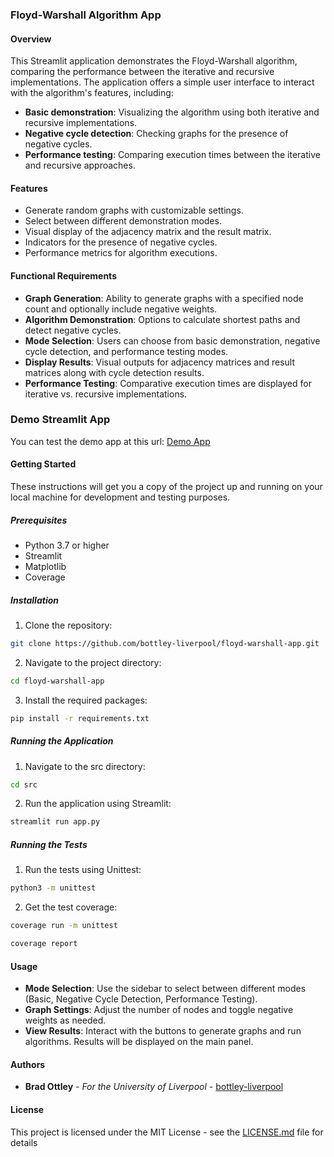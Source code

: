 ### Floyd-Warshall Algorithm App

#### Overview
This Streamlit application demonstrates the Floyd-Warshall algorithm, comparing the performance between the iterative and recursive implementations. The application offers a simple user interface to interact with the algorithm's features, including:

- **Basic demonstration**: Visualizing the algorithm using both iterative and recursive implementations.
- **Negative cycle detection**: Checking graphs for the presence of negative cycles.
- **Performance testing**: Comparing execution times between the iterative and recursive approaches.

#### Features
- Generate random graphs with customizable settings.
- Select between different demonstration modes.
- Visual display of the adjacency matrix and the result matrix.
- Indicators for the presence of negative cycles.
- Performance metrics for algorithm executions.

#### Functional Requirements
- **Graph Generation**: Ability to generate graphs with a specified node count and optionally include negative weights.
- **Algorithm Demonstration**: Options to calculate shortest paths and detect negative cycles.
- **Mode Selection**: Users can choose from basic demonstration, negative cycle detection, and performance testing modes.
- **Display Results**: Visual outputs for adjacency matrices and result matrices along with cycle detection results.
- **Performance Testing**: Comparative execution times are displayed for iterative vs. recursive implementations.

### Demo Streamlit App
You can test the demo app at this url: [Demo App](https://bottley-liverpool-floyd-warshall-app-app-initial-deploym-jx75cu.streamlit.app/)

#### Getting Started
These instructions will get you a copy of the project up and running on your local machine for development and testing purposes.

##### Prerequisites
- Python 3.7 or higher
- Streamlit
- Matplotlib
- Coverage

##### Installation
1. Clone the repository:
```bash
git clone https://github.com/bottley-liverpool/floyd-warshall-app.git
```
2. Navigate to the project directory:
```bash
cd floyd-warshall-app
```
3. Install the required packages:
```bash
pip install -r requirements.txt
```

##### Running the Application
1. Navigate to the src directory:
```bash
cd src
```
2. Run the application using Streamlit:
```bash
streamlit run app.py
```

##### Running the Tests
1. Run the tests using Unittest:
```bash
python3 -m unittest
```
2. Get the test coverage:
```bash
coverage run -m unittest   
```
```bash
coverage report 
```
#### Usage
- **Mode Selection**: Use the sidebar to select between different modes (Basic, Negative Cycle Detection, Performance Testing).
- **Graph Settings**: Adjust the number of nodes and toggle negative weights as needed.
- **View Results**: Interact with the buttons to generate graphs and run algorithms. Results will be displayed on the main panel.

#### Authors
- **Brad Ottley** - *For the University of Liverpool* - [bottley-liverpool](https://github.com/bottley-liverpool)

#### License
This project is licensed under the MIT License - see the [LICENSE.md](https://github.com/bottley-liverpool/floyd-warshall-app/blob/main/docs/LICENSE.md) file for details